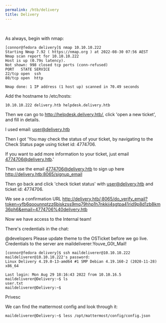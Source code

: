 ```yaml
---
permalink: /htb/delivery
title: Delivery
---
```


<br>

As always, begin with nmap:


```
[connor@fedora delivery]$ nmap 10.10.10.222  
Starting Nmap 7.92 ( https://nmap.org ) at 2022-08-30 07:56 AEST  
Nmap scan report for 10.10.10.222  
Host is up (0.79s latency).  
Not shown: 998 closed tcp ports (conn-refused)  
PORT   STATE SERVICE  
22/tcp open  ssh  
80/tcp open  http  
  
Nmap done: 1 IP address (1 host up) scanned in 70.49 seconds
```


Add the hostname to /etc/hosts:

```
10.10.10.222 delivery.htb helpdesk.delivery.htb
```

Then we can go to http://helpdesk.delivery.htb/, click 'open a new ticket', and fill in details.

I used email: user@delivery.htb

Then I got 'You may check the status of your ticket, by navigating to the Check Status page using ticket id: 4774706.

If you want to add more information to your ticket, just email 4774706@delivery.htb.'

Then use the email 4774706@delivery.htb to sign up here http://delivery.htb:8065/signup_email

Then go back and click 'check ticket status' with  user@delivery.htb and ticket id: 4774706.

We see a confirmation URL http://delivery.htb/:8065/do_verify_email?token=yfb6qoounnptzz6biskzss9mq79hhp1h7nkkij4sgtpa41rid9p8d1zb8km36ph6&email=4774706%40delivery.htb

Now we have access to the Internal team!

There's credentials in the chat:

@developers Please update theme to the OSTicket before we go live. Credentials to the server are maildeliverer:Youve_G0t_Mail!

```
[connor@fedora delivery]$ ssh maildeliverer@10.10.10.222  
maildeliverer@10.10.10.222's password:    
Linux Delivery 4.19.0-13-amd64 #1 SMP Debian 4.19.160-2 (2020-11-28) x86_64  
  
Last login: Mon Aug 29 18:16:43 2022 from 10.10.16.5   
maildeliverer@Delivery:~$ ls  
user.txt  
maildeliverer@Delivery:~$
```


Privesc

We can find the mattermost config and look through it:

```
maildeliverer@Delivery:~$ less /opt/mattermost/config/config.json
```
